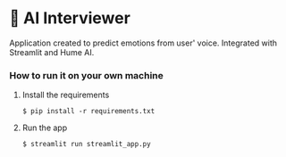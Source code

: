 # 🎈 AI Interviewer 

Application created to predict emotions from user' voice. Integrated with Streamlit and Hume AI. 

### How to run it on your own machine

1. Install the requirements

   ```
   $ pip install -r requirements.txt
   ```

2. Run the app

   ```
   $ streamlit run streamlit_app.py
   ```
